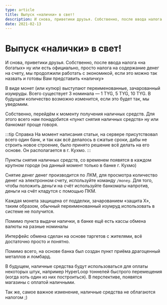 ```yaml
---
type: article
title: Выпуск «налички» в свет!
description: И снова, приветики друзья. Собственно, после ввода налога «на богатых» ну или есть официально, просто налога на содержание денег на счету, мы продолжили работать с экономикой, если это можно так назвать и готовы Вам представить «наличку».
date: 2021-02-13
---
```


# Выпуск «налички» в свет!

И снова, приветики друзья. Собственно, после ввода налога «на богатых» ну или есть официально, просто налога на содержание денег на счету, мы продолжили работать с экономикой, если это можно так назвать и готовы Вам представить «наличку»

В виде монет (или купюр) выступают переименованные, зачарованный изумруды. Всего существует 3 номинала — 1 TYG, 5 TYG, 10 TYG. В будущем количество возможно изменится, если это будет так, мы уведомим.

Собственно, перейдём к моменту получения наличных средств. Для этого всего нам понадобится «пункт снятия наличных средств» ну или банкомат проще говоря.

:::tip Справка
На момент написания статьи, на сервере присутствовал всего один банк, и так как всё делалось в сжатые сроки, дабы не строить новое строение, было принято решение всё делать на его основе. Он располагается в г. Кухмо.
:::

Пункты снятия наличных средств, со временем появятся в каждом крупном городе (на данный момент только в банке г. Кухмо)

Снятие денег денег производится по ЛКМ, для просмотра количество денег на электронном счету, используйте команду `/money`. Для того, чтобы положить деньги на счёт используйте банкоматы напротив, деньги на счёт кладутся с помощью ПКМ.

Каждая монета защищена от подделки, зачарованием «защита X», таким образом, обычный переименованный изумруд использовать в системе не получится.

Помимо пункта выдачи налички, в банке ещё есть кассы обмена валюты на разные номиналы

Интерфейс обмена сделан на основе таргетов с жителями, всё достаточно просто и понятно.

Помимо всего, на основе банка был создан пункт приёма драгоценный металлов и ломбард.

В будущем, наличные средства будут использоваться для оплаты некоторых штук, например HyperLoop тоннелей быстрого перемещения (когда хоть один из них построиться). В перспективе, появятся магазины с оплатой наличными.

Так же, самое важное изменение, наличные средства не облагаются налогом ;)